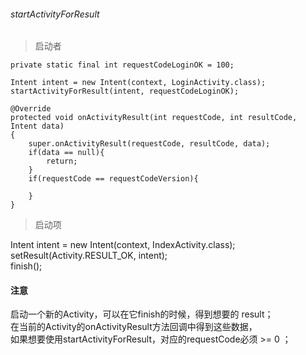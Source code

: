 ###### startActivityForResult

> 启动者
```
private static final int requestCodeLoginOK = 100;

Intent intent = new Intent(context, LoginActivity.class);
startActivityForResult(intent, requestCodeLoginOK);

@Override
protected void onActivityResult(int requestCode, int resultCode, Intent data)
{
	super.onActivityResult(requestCode, resultCode, data);
	if(data == null){
		return;
	}
	if(requestCode == requestCodeVersion){
			
	}
}
```

> 启动项
 
Intent intent = new Intent(context, IndexActivity.class);  
setResult(Activity.RESULT_OK, intent);   
finish();  

#### 注意  
启动一个新的Activity，可以在它finish的时候，得到想要的 result；    
在当前的Activity的onActivityResult方法回调中得到这些数据，    
如果想要使用startActivityForResult，对应的requestCode必须 >= 0 ；    
